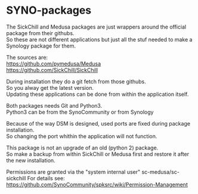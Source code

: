 # SYNO-packages
The SickChill and Medusa packages are just wrappers around the official package from their githubs.  
So these are not different applications but just all the stuf needed to make a Synology package for them.  

The sources are:  
https://github.com/pymedusa/Medusa  
https://github.com/SickChill/SickChill  

During installation they do a git fetch from those githubs.  
So you alway get the latest version.  
Updating these applications can be done from within the application itself.  

Both packages needs Git and Python3.  
Python3 can be from the SynoCommunity or from Synology 
  
Because of the way DSM is designed, used ports are fixed during package installation.  
So changing the port whithin the application will not function.

This package is not an upgrade of an old (python 2) package.  
So make a backup from within SickChill or Medusa first and restore it after the new installation.

Permissions are granted via the "system internal user" sc-medusa/sc-sickchill
For details see:
https://github.com/SynoCommunity/spksrc/wiki/Permission-Management